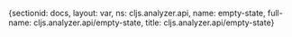 {sectionid: docs, layout: var, ns: cljs.analyzer.api, name: empty-state, full-name: cljs.analyzer.api/empty-state,
  title: cljs.analyzer.api/empty-state}
